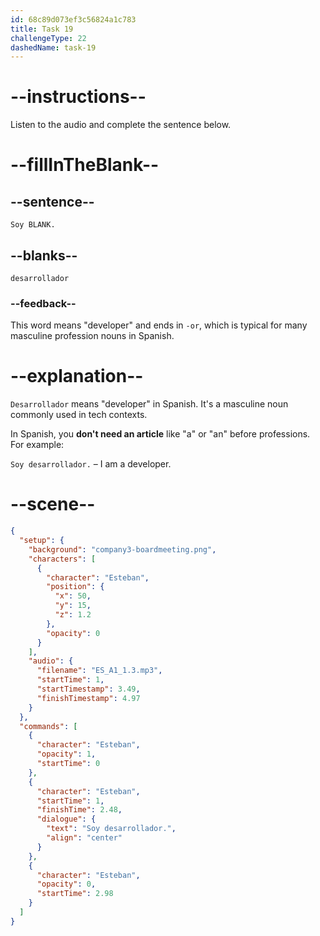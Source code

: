 ```yaml
---
id: 68c89d073ef3c56824a1c783
title: Task 19
challengeType: 22
dashedName: task-19
---
```

<!-- (Audio) Esteban: Soy desarrollador -->

# --instructions--

Listen to the audio and complete the sentence below.

# --fillInTheBlank--

## --sentence--

`Soy BLANK.`

## --blanks--

`desarrollador`

### --feedback--

This word means "developer" and ends in `-or`, which is typical for many masculine profession nouns in Spanish.

# --explanation--

`Desarrollador` means "developer" in Spanish. It's a masculine noun commonly used in tech contexts.

In Spanish, you **don't need an article** like "a" or "an" before professions. For example:

`Soy desarrollador.` – I am a developer.

# --scene--

```json
{
  "setup": {
    "background": "company3-boardmeeting.png",
    "characters": [
      {
        "character": "Esteban",
        "position": {
          "x": 50,
          "y": 15,
          "z": 1.2
        },
        "opacity": 0
      }
    ],
    "audio": {
      "filename": "ES_A1_1.3.mp3",
      "startTime": 1,
      "startTimestamp": 3.49,
      "finishTimestamp": 4.97
    }
  },
  "commands": [
    {
      "character": "Esteban",
      "opacity": 1,
      "startTime": 0
    },
    {
      "character": "Esteban",
      "startTime": 1,
      "finishTime": 2.48,
      "dialogue": {
        "text": "Soy desarrollador.",
        "align": "center"
      }
    },
    {
      "character": "Esteban",
      "opacity": 0,
      "startTime": 2.98
    }
  ]
}
```
